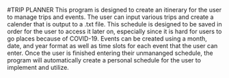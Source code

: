 #TRIP PLANNER
This program is designed to create an itinerary for the user to manage trips and events. The user can input various trips and create a calender that is output to a .txt file. This schedule is designed to be saved in order for the user to access it later on, especially since it is hard for users to go places because of COVID-19. Events can be created using a month, date, and year format as well as time slots for each event that the user can enter. Once the user is finished entering their unmananged schedule, the program will automatically create a personal schedule for the user to implement and utilize.

